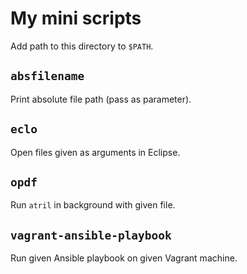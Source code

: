 # My mini scripts

Add path to this directory to `$PATH`.


## `absfilename`

Print absolute file path (pass as parameter).


## `eclo`

Open files given as arguments in Eclipse.


## `opdf`

Run `atril` in background with given file.


## `vagrant-ansible-playbook`

Run given Ansible playbook on given Vagrant machine.

